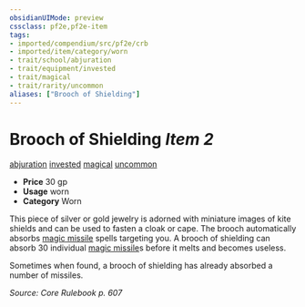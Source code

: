 ```yaml
---
obsidianUIMode: preview
cssclass: pf2e,pf2e-item
tags:
- imported/compendium/src/pf2e/crb
- imported/item/category/worn
- trait/school/abjuration
- trait/equipment/invested
- trait/magical
- trait/rarity/uncommon
aliases: ["Brooch of Shielding"]
---
```

# Brooch of Shielding *Item 2*  
[abjuration](abjuration.md)  [invested](invested.md)  [magical](magical.md)  [uncommon](uncommon.md)  

- **Price** 30 gp
- **Usage** worn
- **Category** Worn

This piece of silver or gold jewelry is adorned with miniature images of kite shields and can be used to fasten a cloak or cape. The brooch automatically absorbs [magic missile](../../spells/magic-missile.md) spells targeting you. A brooch of shielding can absorb 30 individual [magic missile](../../spells/magic-missile.md)s before it melts and becomes useless.

Sometimes when found, a brooch of shielding has already absorbed a number of missiles.

*Source: Core Rulebook p. 607*